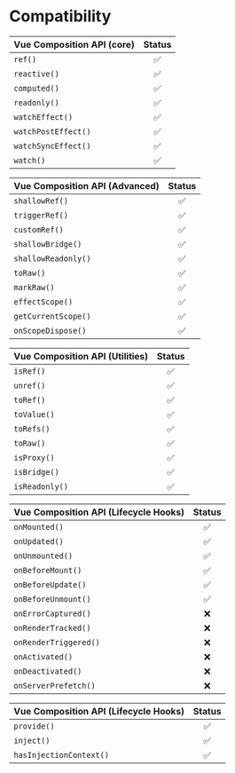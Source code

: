 # Compatibility

| Vue Composition API (core) | Status |
| -------------------------- | :----: |
| `ref()`                    |  ✅️   |
| `reactive()`               |  ✅️   |
| `computed()`               |  ✅️   |
| `readonly()`               |  ✅️   |
| `watchEffect()`            |  ✅️   |
| `watchPostEffect()`        |  ✅️   |
| `watchSyncEffect()`        |  ✅️   |
| `watch()`                  |  ✅️   |

| Vue Composition API (Advanced) | Status |
| ------------------------------ | :----: |
| `shallowRef()`                 |  ✅️   |
| `triggerRef()`                 |  ✅️   |
| `customRef()`                  |  ✅️   |
| `shallowBridge()`              |  ✅️   |
| `shallowReadonly()`            |  ✅️   |
| `toRaw()`                      |  ✅️   |
| `markRaw()`                    |  ✅️   |
| `effectScope()`                |  ✅️   |
| `getCurrentScope()`            |  ✅️   |
| `onScopeDispose()`             |  ✅️   |

| Vue Composition API (Utilities) | Status |
| ------------------------------- | :----: |
| `isRef()`                       |  ✅️   |
| `unref()`                       |  ✅️   |
| `toRef()`                       |  ✅️   |
| `toValue()`                     |  ✅️   |
| `toRefs()`                      |  ✅️   |
| `toRaw()`                       |  ✅️   |
| `isProxy()`                     |  ✅️   |
| `isBridge()`                    |  ✅️   |
| `isReadonly()`                  |  ✅️   |

| Vue Composition API (Lifecycle Hooks) | Status |
| ------------------------------------- | :----: |
| `onMounted()`                         |  ✅️   |
| `onUpdated()`                         |  ✅️   |
| `onUnmounted()`                       |  ✅️   |
| `onBeforeMount()`                     |  ✅️   |
| `onBeforeUpdate()`                    |  ✅️   |
| `onBeforeUnmount()`                   |  ✅️   |
| `onErrorCaptured()`                   |  ❌️   |
| `onRenderTracked()`                   |  ❌️   |
| `onRenderTriggered()`                 |  ❌️   |
| `onActivated()`                       |  ❌️   |
| `onDeactivated()`                     |  ❌️   |
| `onServerPrefetch()`                  |  ❌️   |

| Vue Composition API (Lifecycle Hooks) | Status |
| ------------------------------------- | :----: |
| `provide()`                           |  ✅️   |
| `inject()`                            |  ✅️   |
| `hasInjectionContext()`               |  ✅️   |
